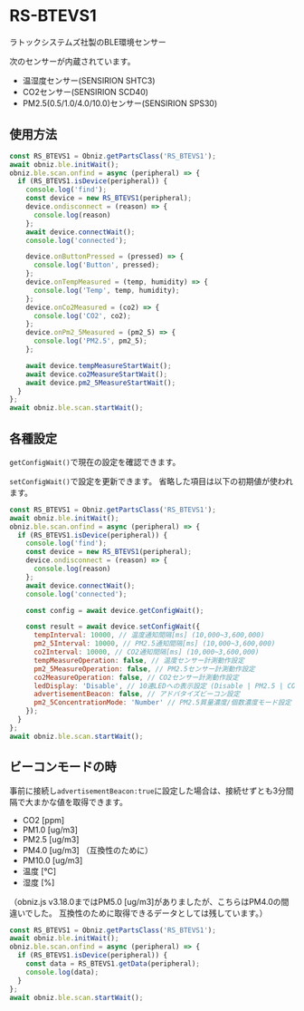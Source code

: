 # RS-BTEVS1

ラトックシステムズ社製のBLE環境センサー

次のセンサーが内蔵されています。

- 温湿度センサー(SENSIRION SHTC3)
- CO2センサー(SENSIRION SCD40)
- PM2.5(0.5/1.0/4.0/10.0)センサー(SENSIRION SPS30)

## 使用方法

```javascript
const RS_BTEVS1 = Obniz.getPartsClass('RS_BTEVS1');
await obniz.ble.initWait();
obniz.ble.scan.onfind = async (peripheral) => {
  if (RS_BTEVS1.isDevice(peripheral)) {
    console.log('find');
    const device = new RS_BTEVS1(peripheral);
    device.ondisconnect = (reason) => {
      console.log(reason)
    };
    await device.connectWait();
    console.log('connected');

    device.onButtonPressed = (pressed) => {
      console.log('Button', pressed);
    };
    device.onTempMeasured = (temp, humidity) => {
      console.log('Temp', temp, humidity);
    };
    device.onCo2Measured = (co2) => {
      console.log('CO2', co2);
    };
    device.onPm2_5Measured = (pm2_5) => {
      console.log('PM2.5', pm2_5);
    };

    await device.tempMeasureStartWait();
    await device.co2MeasureStartWait();
    await device.pm2_5MeasureStartWait();
  }
};
await obniz.ble.scan.startWait();
```

## 各種設定

`getConfigWait()`で現在の設定を確認できます。

`setConfigWait()`で設定を更新できます。
省略した項目は以下の初期値が使われます。

```javascript
const RS_BTEVS1 = Obniz.getPartsClass('RS_BTEVS1');
await obniz.ble.initWait();
obniz.ble.scan.onfind = async (peripheral) => {
  if (RS_BTEVS1.isDevice(peripheral)) {
    console.log('find');
    const device = new RS_BTEVS1(peripheral);
    device.ondisconnect = (reason) => {
      console.log(reason)
    };
    await device.connectWait();
    console.log('connected');

    const config = await device.getConfigWait();

    const result = await device.setConfigWait({
      tempInterval: 10000, // 温度通知間隔[ms] (10,000~3,600,000)
      pm2_5Interval: 10000, // PM2.5通知間隔[ms] (10,000~3,600,000)
      co2Interval: 10000, // CO2通知間隔[ms] (10,000~3,600,000)
      tempMeasureOperation: false, // 温度センサー計測動作設定
      pm2_5MeasureOperation: false, // PM2.5センサー計測動作設定
      co2MeasureOperation: false, // CO2センサー計測動作設定
      ledDisplay: 'Disable', // 10連LEDへの表示設定 (Disable | PM2.5 | CO2)
      advertisementBeacon: false, // アドバタイズビーコン設定
      pm2_5ConcentrationMode: 'Number' // PM2.5質量濃度/個数濃度モード設定 (Mass | Number)
    });
  }
};
await obniz.ble.scan.startWait();
```

## ビーコンモードの時

事前に接続し`advertisementBeacon:true`に設定した場合は、接続せずとも3分間隔で大まかな値を取得できます。

- CO2 [ppm]
- PM1.0 [ug/m3]
- PM2.5 [ug/m3]
- PM4.0 [ug/m3]  （互換性のために）
- PM10.0 [ug/m3]
- 温度 [℃]
- 湿度 [%]


（obniz.js v3.18.0まではPM5.0 [ug/m3]がありましたが、こちらはPM4.0の間違いでした。
互換性のために取得できるデータとしては残しています。）

```javascript
const RS_BTEVS1 = Obniz.getPartsClass('RS_BTEVS1');
await obniz.ble.initWait();
obniz.ble.scan.onfind = async (peripheral) => {
  if (RS_BTEVS1.isDevice(peripheral)) {
    const data = RS_BTEVS1.getData(peripheral);
    console.log(data);
  }
};
await obniz.ble.scan.startWait();
```
